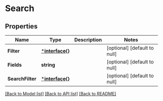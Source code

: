 # Search

## Properties
Name | Type | Description | Notes
------------ | ------------- | ------------- | -------------
**Filter** | [***interface{}**](interface{}.md) |  | [optional] [default to null]
**Fields** | **string** |  | [optional] [default to null]
**SearchFilter** | [***interface{}**](interface{}.md) |  | [optional] [default to null]

[[Back to Model list]](../README.md#documentation-for-models) [[Back to API list]](../README.md#documentation-for-api-endpoints) [[Back to README]](../README.md)


